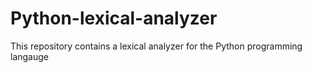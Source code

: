# Python-lexical-analyzer
This repository contains a lexical analyzer for the Python programming langauge
